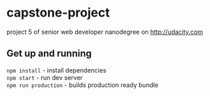 # capstone-project
project 5 of senior web developer nanodegree on http://udacity.com

## Get up and running

`npm install` - install dependencies   
`npm start` - run dev server   
`npm run production` - builds production ready bundle
